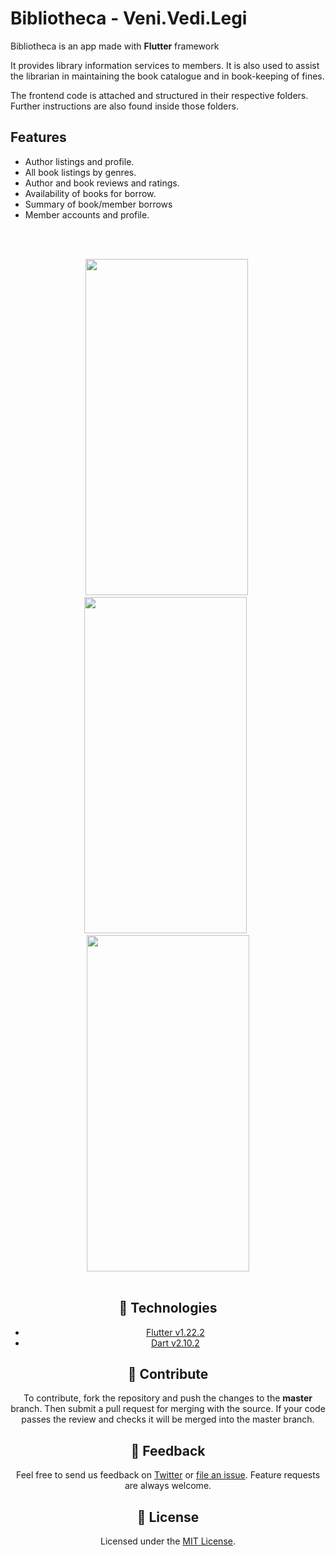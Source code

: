 # Bibliotheca - Veni.Vedi.Legi

Bibliotheca is an app made with **Flutter** framework 
<br>

It provides library information services to members. It is also used to assist the librarian in maintaining the book catalogue and in book-keeping of fines.
<br>

The  frontend code is attached and structured in their respective folders. Further instructions are also found inside those folders.

## Features

  - Author listings and profile.
  - All book listings by genres.
  - Author and book reviews and ratings.
  - Availability of books for borrow.
  - Summary of book/member borrows
  - Member accounts and profile.

<br></br>
<div align="center">
<img src="https://user-images.githubusercontent.com/115737287/195679072-ecbde255-9023-4f10-a481-01134ab139b5.png" width="260" height="538"/>&nbsp;<img src="https://user-images.githubusercontent.com/115737287/195679246-b7212300-0eb1-47d8-97b3-4bd8af495adf.png" width="260" height="538"/>&nbsp;&nbsp;<img src="https://user-images.githubusercontent.com/115737287/195679246-b7212300-0eb1-47d8-97b3-4bd8af495adf.png" width="260" height="538"/><br></br>

## 🚀 Technologies

  - [Flutter v1.22.2](https://storage.googleapis.com/flutter_infra/releases/stable/windows/flutter_windows_1.22.4-stable.zip)
  - [Dart v2.10.2](https://dart.dev/get-dart)

## 🤝 Contribute

To contribute, fork the repository and push the changes to the **master** branch. Then submit a pull request for merging with the source. If your code passes the review and checks it will be merged into the master branch.

## 💬 Feedback

Feel free to send us feedback on [Twitter](https://twitter.com/gitpointapp) or [file an issue](https://github.com/arafaysaleem/library_management_system/issues/new). Feature requests are always welcome.

## 📝 License

Licensed under the [MIT License](./LICENSE).
